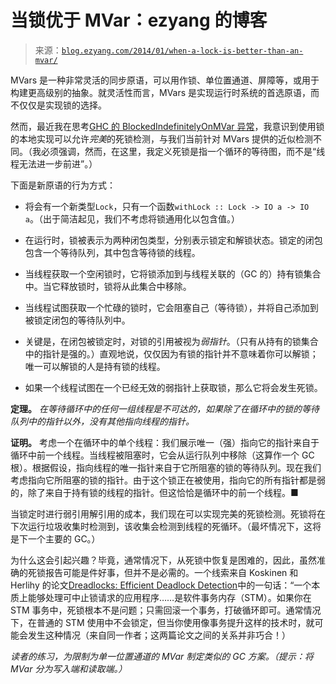 <!--yml

类别：未分类

时间：2024-07-01 18:17:17

-->

# 当锁优于 MVar：ezyang 的博客

> 来源：[`blog.ezyang.com/2014/01/when-a-lock-is-better-than-an-mvar/`](http://blog.ezyang.com/2014/01/when-a-lock-is-better-than-an-mvar/)

MVars 是一种非常灵活的同步原语，可以用作锁、单位置通道、屏障等，或用于构建更高级别的抽象。就灵活性而言，MVars 是实现运行时系统的首选原语，而不仅仅是实现锁的选择。

然而，最近我在思考[GHC 的 BlockedIndefinitelyOnMVar 异常](http://blog.ezyang.com/2011/07/blockedindefinitelyonmvar/)，我意识到使用锁的本地实现可以允许*完美*的死锁检测，与我们当前针对 MVars 提供的近似检测不同。（我必须强调，然而，在这里，我定义死锁是指一个循环的等待图，而不是“线程无法进一步前进”。）

下面是新原语的行为方式：

+   将会有一个新类型`Lock`，只有一个函数`withLock :: Lock -> IO a -> IO a`。（出于简洁起见，我们不考虑将锁通用化以包含值。）

+   在运行时，锁被表示为两种闭包类型，分别表示锁定和解锁状态。锁定的闭包包含一个等待队列，其中包含等待锁的线程。

+   当线程获取一个空闲锁时，它将锁添加到与线程关联的（GC 的）持有锁集合中。当它释放锁时，锁将从此集合中移除。

+   当线程试图获取一个忙碌的锁时，它会阻塞自己（等待锁），并将自己添加到被锁定闭包的等待队列中。

+   关键是，在闭包被锁定时，对锁的引用被视为*弱指针*。（只有从持有的锁集合中的指针是强的。）直观地说，仅仅因为有锁的指针并不意味着你可以解锁；唯一可以解锁的人是持有锁的线程。

+   如果一个线程试图在一个已经无效的弱指针上获取锁，那么它将会发生死锁。

**定理。** *在等待循环中的任何一组线程是不可达的，如果除了在循环中的锁的等待队列中的指针以外，没有其他指向线程的指针。*

**证明。** 考虑一个在循环中的单个线程：我们展示唯一（强）指向它的指针来自于循环中前一个线程。当线程被阻塞时，它会从运行队列中移除（这算作一个 GC 根）。根据假设，指向线程的唯一指针来自于它所阻塞的锁的等待队列。现在我们考虑指向它所阻塞的锁的指针。由于这个锁正在被使用，指向它的所有指针都是弱的，除了来自于持有锁的线程的指针。但这恰恰是循环中的前一个线程。■

当锁定时进行弱引用解引用的成本，我们现在可以实现完美的死锁检测。死锁将在下次运行垃圾收集时检测到，该收集会检测到线程的死循环。（最坏情况下，这将是下一个主要的 GC。）

为什么这会引起兴趣？毕竟，通常情况下，从死锁中恢复是困难的，因此，虽然准确的死锁报告可能是件好事，但并不是必需的。一个线索来自 Koskinen 和 Herlihy 的论文[Dreadlocks: Efficient Deadlock Detection](http://www.cs.nyu.edu/~ejk/papers/dreadlocks-spaa08.pdf)中的一句话：“一个本质上能够处理可中止锁请求的应用程序……是软件事务内存（STM）。如果你在 STM 事务中，死锁根本不是问题；只需回滚一个事务，打破循环即可。通常情况下，在普通的 STM 使用中不会锁定，但当你使用像事务提升这样的技术时，就可能会发生这种情况（来自同一作者；这两篇论文之间的关系并非巧合！）

*读者的练习，为限制为单一位置通道的 MVar 制定类似的 GC 方案。（提示：将 MVar 分为写入端和读取端。）*
